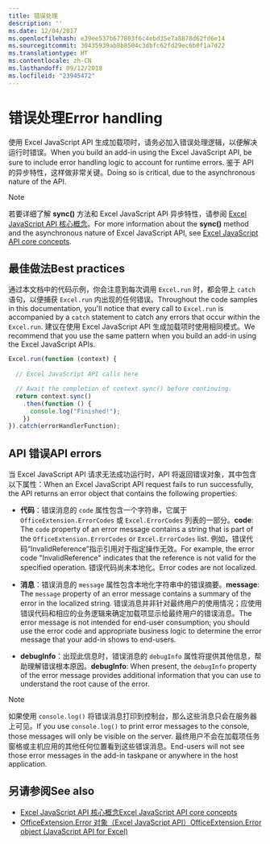 ```yaml
---
title: 错误处理
description: ''
ms.date: 12/04/2017
ms.openlocfilehash: e39ee537b677803f6c4ebd35e7a8878d62fd6e14
ms.sourcegitcommit: 30435939ab8b8504c3dbfc62fd29ec6b0f1a7d22
ms.translationtype: HT
ms.contentlocale: zh-CN
ms.lasthandoff: 09/12/2018
ms.locfileid: "23945472"
---
```

# <a name="error-handling"></a><span data-ttu-id="9cc50-102">错误处理</span><span class="sxs-lookup"><span data-stu-id="9cc50-102">Error handling</span></span>

<span data-ttu-id="9cc50-103">使用 Excel JavaScript API 生成加载项时，请务必加入错误处理逻辑，以便解决运行时错误。</span><span class="sxs-lookup"><span data-stu-id="9cc50-103">When you build an add-in using the Excel JavaScript API, be sure to include error handling logic to account for runtime errors.</span></span> <span data-ttu-id="9cc50-104">鉴于 API 的异步特性，这样做非常关键。</span><span class="sxs-lookup"><span data-stu-id="9cc50-104">Doing so is critical, due to the asynchronous nature of the API.</span></span>

> [!NOTE]
> <span data-ttu-id="9cc50-105">若要详细了解 **sync()** 方法和 Excel JavaScript API 异步特性，请参阅 [Excel JavaScript API 核心概念](excel-add-ins-core-concepts.md)。</span><span class="sxs-lookup"><span data-stu-id="9cc50-105">For more information about the **sync()** method and the asynchronous nature of Excel JavaScript API, see [Excel JavaScript API core concepts](excel-add-ins-core-concepts.md).</span></span>

## <a name="best-practices"></a><span data-ttu-id="9cc50-106">最佳做法</span><span class="sxs-lookup"><span data-stu-id="9cc50-106">Best practices</span></span>

<span data-ttu-id="9cc50-107">通过本文档中的代码示例，你会注意到每次调用 `Excel.run` 时，都会带上 `catch` 语句，以便捕获 `Excel.run` 内出现的任何错误。</span><span class="sxs-lookup"><span data-stu-id="9cc50-107">Throughout the code samples in this documentation, you'll notice that every call to `Excel.run` is accompanied by a `catch` statement to catch any errors that occur within the `Excel.run`.</span></span> <span data-ttu-id="9cc50-108">建议在使用 Excel JavaScript API 生成加载项时使用相同模式。</span><span class="sxs-lookup"><span data-stu-id="9cc50-108">We recommend that you use the same pattern when you build an add-in using the Excel JavaScript APIs.</span></span>

```js
Excel.run(function (context) { 
  
  // Excel JavaScript API calls here

  // Await the completion of context.sync() before continuing.
  return context.sync()
    .then(function () {
      console.log("Finished!");
    })
}).catch(errorHandlerFunction);     
```

## <a name="api-errors"></a><span data-ttu-id="9cc50-109">API 错误</span><span class="sxs-lookup"><span data-stu-id="9cc50-109">API errors</span></span> 

<span data-ttu-id="9cc50-110">当 Excel JavaScript API 请求无法成功运行时，API 将返回错误对象，其中包含以下属性：</span><span class="sxs-lookup"><span data-stu-id="9cc50-110">When an Excel JavaScript API request fails to run successfully, the API returns an error object that contains the following properties:</span></span> 

- <span data-ttu-id="9cc50-111">**代码**：错误消息的 `code` 属性包含一个字符串，它属于 `OfficeExtension.ErrorCodes` 或 `Excel.ErrorCodes` 列表的一部分。</span><span class="sxs-lookup"><span data-stu-id="9cc50-111">**code**:  The `code` property of an error message contains a string that is part of the `OfficeExtension.ErrorCodes` or `Excel.ErrorCodes` list.</span></span> <span data-ttu-id="9cc50-112">例如，错误代码“InvalidReference”指示引用对于指定操作无效。</span><span class="sxs-lookup"><span data-stu-id="9cc50-112">For example, the error code "InvalidReference" indicates that the reference is not valid for the specified operation.</span></span> <span data-ttu-id="9cc50-113">错误代码尚未本地化。</span><span class="sxs-lookup"><span data-stu-id="9cc50-113">Error codes are not localized.</span></span> 

- <span data-ttu-id="9cc50-114">**消息**：错误消息的 `message` 属性包含本地化字符串中的错误摘要。</span><span class="sxs-lookup"><span data-stu-id="9cc50-114">**message**: The `message` property of an error message contains a summary of the error in the localized string.</span></span> <span data-ttu-id="9cc50-115">错误消息并非针对最终用户的使用情况；应使用错误代码和相应的业务逻辑来确定加载项显示给最终用户的错误消息。</span><span class="sxs-lookup"><span data-stu-id="9cc50-115">The error message is not intended for end-user consumption; you should use the error code and appropriate business logic to determine the error message that your add-in shows to end-users.</span></span>

- <span data-ttu-id="9cc50-116">**debugInfo**：出现此信息时，错误消息的 `debugInfo` 属性将提供其他信息，帮助理解错误根本原因。</span><span class="sxs-lookup"><span data-stu-id="9cc50-116">**debugInfo**: When present, the `debugInfo` property of the error message provides additional information that you can use to understand the root cause of the error.</span></span> 

> [!NOTE]
> <span data-ttu-id="9cc50-117">如果使用 `console.log()` 将错误消息打印到控制台，那么这些消息只会在服务器上可见。</span><span class="sxs-lookup"><span data-stu-id="9cc50-117">If you use `console.log()` to print error messages to the console, those messages will only be visible on the server.</span></span> <span data-ttu-id="9cc50-118">最终用户不会在加载项任务窗格或主机应用的其他任何位置看到这些错误消息。</span><span class="sxs-lookup"><span data-stu-id="9cc50-118">End-users will not see those error messages in the add-in taskpane or anywhere in the host application.</span></span>

## <a name="see-also"></a><span data-ttu-id="9cc50-119">另请参阅</span><span class="sxs-lookup"><span data-stu-id="9cc50-119">See also</span></span>

- [<span data-ttu-id="9cc50-120">Excel JavaScript API 核心概念</span><span class="sxs-lookup"><span data-stu-id="9cc50-120">Excel JavaScript API core concepts</span></span>](excel-add-ins-core-concepts.md)
- [<span data-ttu-id="9cc50-121">OfficeExtension.Error 对象（Excel JavaScript API）</span><span class="sxs-lookup"><span data-stu-id="9cc50-121">OfficeExtension.Error object (JavaScript API for Excel)</span></span>](https://docs.microsoft.com/javascript/api/office/officeextension.error?view=office-js)
